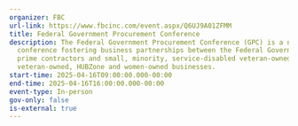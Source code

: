 ```yaml
---
organizer: FBC
url-link: https://www.fbcinc.com/event.aspx/Q6UJ9A01ZFMM
title: Federal Government Procurement Conference
description: The Federal Government Procurement Conference (GPC) is a national
  conference fostering business partnerships between the Federal Government, its
  prime contractors and small, minority, service-disabled veteran-owned,
  veteran-owned, HUBZone and women-owned businesses.
start-time: 2025-04-16T09:00:00.000-00:00
end-time: 2025-04-16T16:00:00.000-00:00
event-type: In-person
gov-only: false
is-external: true
---
```


